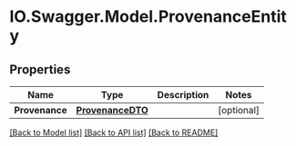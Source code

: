 # IO.Swagger.Model.ProvenanceEntity
## Properties

Name | Type | Description | Notes
------------ | ------------- | ------------- | -------------
**Provenance** | [**ProvenanceDTO**](ProvenanceDTO.md) |  | [optional] 

[[Back to Model list]](../README.md#documentation-for-models) [[Back to API list]](../README.md#documentation-for-api-endpoints) [[Back to README]](../README.md)

